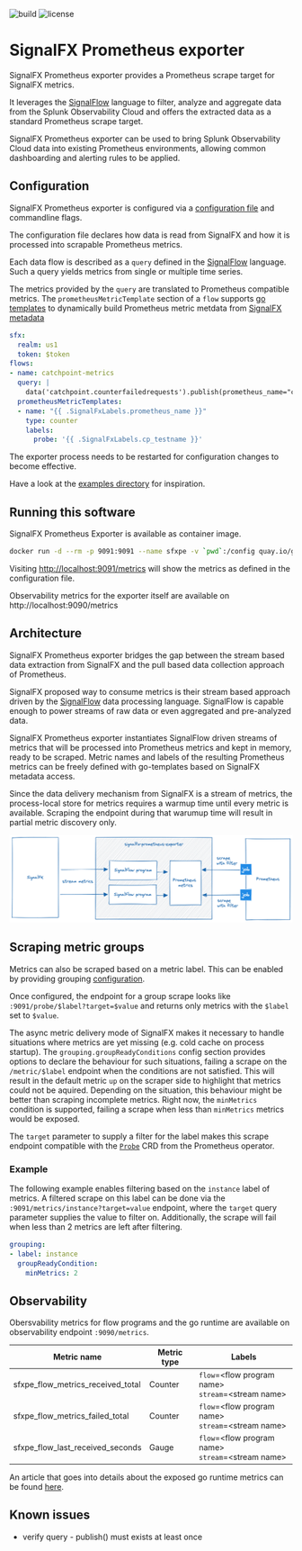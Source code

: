 ![build](https://ci.ext.devshift.net/buildStatus/icon?job=app-sre-signalfx-prometheus-exporter-gh-build-main)
![license](https://img.shields.io/github/license/app-sre/signalfx-prometheus-exporter.svg?style=flat)

# SignalFX Prometheus exporter

SignalFX Prometheus exporter provides a Prometheus scrape target for SignalFX metrics.

It leverages the [SignalFlow](https://dev.splunk.com/observability/docs/signalflow/) language to filter, analyze and aggregate data from the Splunk Observability Cloud and offers the extracted data as a standard Prometheus scrape target.

SignalFX Prometheus exporter can be used to bring Splunk Observability Cloud data into existing Prometheus environments, allowing common dashboarding and alerting rules to be applied.

## Configuration
SignalFX Prometheus exporter is configured via a [configuration file](docs/configuration.md) and commandline flags.

The configuration file declares how data is read from SignalFX and how it is processed into scrapable Prometheus metrics.

Each data flow is described as a `query` defined in the [SignalFlow](https://dev.splunk.com/observability/docs/signalflow/) language. Such a query yields metrics from single or multiple time series.

The metrics provided by the `query` are translated to Prometheus compatible metrics. The `prometheusMetricTemplate` section of a `flow` supports [go templates](https://pkg.go.dev/text/template) to dynamically build Prometheus metric metdata from [SignalFX metadata](docs/signalflow.md)

```yaml
sfx:
  realm: us1
  token: $token
flows:
- name: catchpoint-metrics
  query: |
    data('catchpoint.counterfailedrequests').publish(prometheus_name="catchpoint_failures_total")
  prometheusMetricTemplates:
  - name: "{{ .SignalFxLabels.prometheus_name }}"
    type: counter
    labels:
      probe: '{{ .SignalFxLabels.cp_testname }}'
```

The exporter process needs to be restarted for configuration changes to become effective.

Have a look at the [examples directory](/examples) for inspiration.

## Running this software
SignalFX Prometheus Exporter is available as container image.

```bash
docker run -d --rm -p 9091:9091 --name sfxpe -v `pwd`:/config quay.io/goberlec/signalfx-prometheus-exporter:latest serve --config /config/config.yaml
```

Visiting [http://localhost:9091/metrics](http://localhost:9091/metrics) will show the metrics as defined in the configuration file.

Observability metrics for the exporter itself are available on http://localhost:9090/metrics

## Architecture
SignalFX Prometheus exporter bridges the gap between the stream based data extraction from SignalFX and the pull based data collection approach of Prometheus.

SignalFX proposed way to consume metrics is their stream based approach driven by the [SignalFlow](https://dev.splunk.com/observability/docs/signalflow/) data processing language. SignalFlow is capable enough to power streams of raw data or even aggregated and pre-analyzed data.

SignalFX Prometheus exporter instantiates SignalFlow driven streams of metrics that will be processed into Prometheus metrics and kept in memory, ready to be scraped. Metric names and labels of the resulting Prometheus metrics can be freely defined with go-templates based on SignalFX metadata access.

Since the data delivery mechanism from SignalFX is a stream of metrics, the process-local store for metrics requires a warmup time until every metric is available. Scraping the endpoint during that warumup time will result in partial metric discovery only.

![architecture](docs/arch.png)

## Scraping metric groups

Metrics can also be scraped based on a metric label. This can be enabled by providing
grouping [configuration](docs/configuration.md).

Once configured, the endpoint for a group scrape looks like `:9091/probe/$label?target=$value` and returns only metrics with the `$label` set to `$value`.

The async metric delivery mode of SignalFX makes it necessary to handle situations
where metrics are yet missing (e.g. cold cache on process startup). The
`grouping.groupReadyConditions` config section provides options to declare the behaviour
for such situations, failing a scrape on the `/metric/$label` endpoint when
the conditions are not satisfied. This will result in the default metric `up`
on the scraper side to highlight that metrics could not be aquired. Depending
on the situation, this behaviour might be better than scraping incomplete
metrics. Right now, the `minMetrics` condition is supported, failing a scrape
when less than `minMetrics` metrics would be exposed.

The `target` parameter to supply a filter for the label makes this scrape
endpoint compatible with the [`Probe`](https://prometheus-operator.dev/docs/operator/design/#probe)
CRD from the Prometheus operator.

### Example

The following example enables filtering based on the `instance` label of metrics. A filtered
scrape on this label can be done via the `:9091/metrics/instance?target=value` endpoint,
where the `target` query parameter supplies the value to filter on. Additionally, the scrape
will fail when less than 2 metrics are left after filtering.

```yaml
grouping:
- label: instance
  groupReadyCondition:
    minMetrics: 2
```


## Observability
Obersvability metrics for flow programs and the go runtime are available on observability endpoint `:9090/metrics`.

| Metric name| Metric type | Labels |
| ---------- | ----------- | ------ |
| sfxpe_flow_metrics_received_total | Counter | `flow`=&lt;flow program name&gt; <br> `stream`=&lt;stream name&gt; |
| sfxpe_flow_metrics_failed_total | Counter | `flow`=&lt;flow program name&gt; <br> `stream`=&lt;stream name&gt; |
| sfxpe_flow_last_received_seconds | Gauge | `flow`=&lt;flow program name&gt; <br> `stream`=&lt;stream name&gt; |

An article that goes into details about the exposed go runtime metrics can be found [here](https://povilasv.me/prometheus-go-metrics/).

## Known issues
- verify query - publish() must exists at least once
